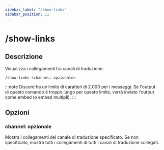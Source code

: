 ```yaml
---
sidebar_label: "/show-links"
sidebar_position: 11
---
```


# /show-links

## Descrizione

Visualizza i collegamenti tra canali di traduzione.

```command
/show-links <channel: opzionale>
```

:::note
Discord ha un limite di caratteri di 2.000 per i messaggi. Se l'output di questo comando è troppo lungo per questo limite, verrà inviato l'output come embed (o embed multipli).
:::

## Opzioni

### channel: opzionale

Mostra i collegamenti del canale di traduzione specificato. Se non specificato, mostra tutti i collegamenti di tutti i canali di traduzione collegati.

